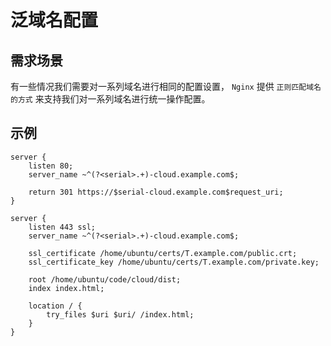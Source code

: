 # 泛域名配置

## 需求场景

有一些情况我们需要对一系列域名进行相同的配置设置， `Nginx` 提供 `正则匹配域名的方式` 来支持我们对一系列域名进行统一操作配置。

## 示例

```nginx
server {
	listen 80;
	server_name ~^(?<serial>.+)-cloud.example.com$;

	return 301 https://$serial-cloud.example.com$request_uri;
}

server {
	listen 443 ssl;
	server_name ~^(?<serial>.+)-cloud.example.com$;

	ssl_certificate /home/ubuntu/certs/T.example.com/public.crt;
	ssl_certificate_key /home/ubuntu/certs/T.example.com/private.key;
	
	root /home/ubuntu/code/cloud/dist;
	index index.html;

	location / {
		try_files $uri $uri/ /index.html;             
	}
}
```
